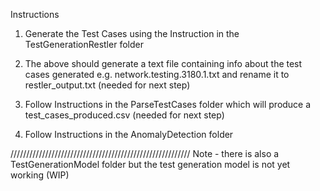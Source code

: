 Instructions

1) Generate the Test Cases using the Instruction in the TestGenerationRestler folder

2) The above should generate a text file containing info about the test cases generated e.g. network.testing.3180.1.txt
    and rename it to restler_output.txt (needed for next step)
    
3) Follow Instructions in the ParseTestCases folder which will produce a test_cases_produced.csv (needed for next step)

4) Follow Instructions in the AnomalyDetection folder



/////////////////////////////////////////////////////////
Note - there is also a TestGenerationModel folder but the test generation model is not yet working (WIP)



